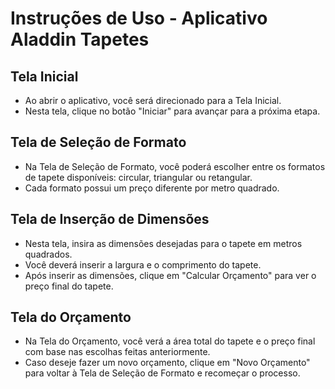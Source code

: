 # Instruções de Uso - Aplicativo Aladdin Tapetes

## Tela Inicial
- Ao abrir o aplicativo, você será direcionado para a Tela Inicial.
- Nesta tela, clique no botão "Iniciar" para avançar para a próxima etapa.

## Tela de Seleção de Formato
- Na Tela de Seleção de Formato, você poderá escolher entre os formatos de tapete disponíveis: circular, triangular ou retangular.
- Cada formato possui um preço diferente por metro quadrado.

## Tela de Inserção de Dimensões
- Nesta tela, insira as dimensões desejadas para o tapete em metros quadrados.
- Você deverá inserir a largura e o comprimento do tapete.
- Após inserir as dimensões, clique em "Calcular Orçamento" para ver o preço final do tapete.

## Tela do Orçamento
- Na Tela do Orçamento, você verá a área total do tapete e o preço final com base nas escolhas feitas anteriormente.
- Caso deseje fazer um novo orçamento, clique em "Novo Orçamento" para voltar à Tela de Seleção de Formato e recomeçar o processo.
